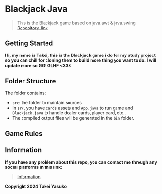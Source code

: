 # Blackjack Java

> This is the Blackjack game based on java.awt & java.swing 
[Repository-link](https://github.com/takeisan24/blackjack-java)
## Getting Started

**Hi, my name is Takei, this is the Blackjack game i do for my study project so you can chill for cloning them to build more thing you want to do. I will update more so  GG! GLHF <333**

## Folder Structure

The folder contains:

- `src`: the folder to maintain sources
- In `src`, you have `cards` assets and `App.java` to run game and `Blackjack.java` to handle dealer cards, player card, etc..
- The compiled output files will be generated in the `bin` folder.

## Game Rules

## Information 

**If you have any problem about this repo, you can contact me through any social platforms in this link:**

> [Information](https://bio.link/takeisan204)

**Copyright 2024 Takei Yasuko**
